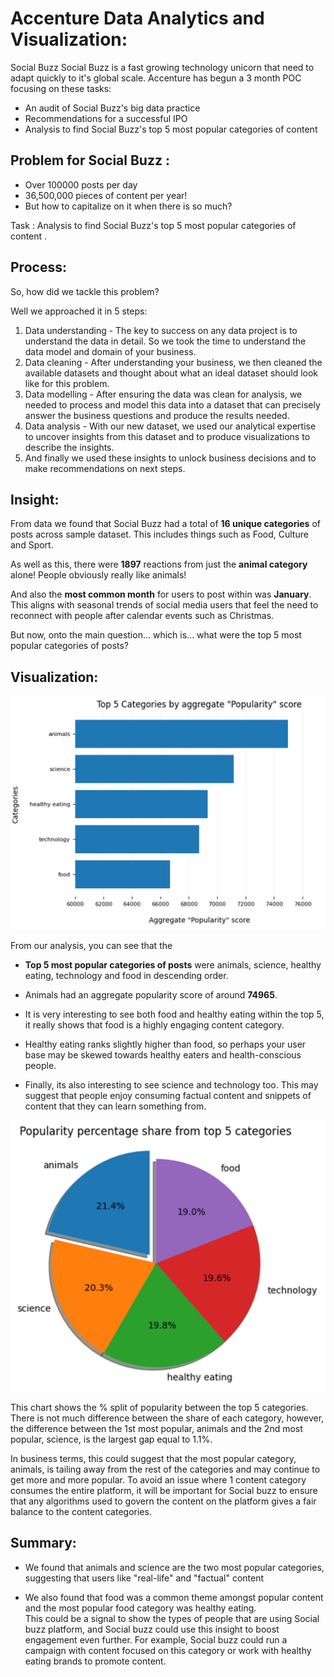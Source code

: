 Accenture Data Analytics and Visualization:
==========================================
Social Buzz Social Buzz is a fast growing technology unicorn that need to adapt quickly to it's global scale. Accenture has begun a 3 month POC focusing on these tasks:
- An audit of Social Buzz's big data practice
- Recommendations for a successful IPO
- Analysis to find Social Buzz's top 5 most popular categories of content 

Problem for Social Buzz : 
-------------
- Over 100000 posts per day
- 36,500,000 pieces of content per year!
- But how to capitalize on it when there is so much?


Task : Analysis to find Social Buzz's top 5 most popular categories of content .

Process:
----------
So, how did we tackle this problem? 

Well we approached it in 5 steps:

1. Data understanding - The key to success on any data project is to understand the data in detail. So we took the time to understand the data model and domain of your business.
2. Data cleaning - After understanding your business, we then cleaned the available datasets and thought about what an ideal dataset should look like for this problem.
3. Data modelling - After ensuring the data was clean for analysis, we needed to process and model this data into a dataset that can precisely answer the business questions and produce the results needed.
4. Data analysis - With our new dataset, we used our analytical expertise to uncover insights from this dataset and to produce visualizations to describe the insights.
5. And finally we used these insights to unlock business decisions and to make recommendations on next steps.

Insight:
------------
From data we found that Social Buzz had a total of **16 unique categories** of posts across  sample dataset. This includes things such as Food, Culture and Sport.

As well as this, there were **1897** reactions from just the **animal category** alone! People obviously really like animals!

And also the **most common month** for users to post within was **January**. This aligns with seasonal trends of social media users that feel the need to reconnect with people after calendar events such as Christmas.

But now, onto the main question... which is... what were the top 5 most popular categories of posts?

Visualization:
-------------
![alt text](image.png)

From our analysis, you can see that the 
- **Top 5 most popular categories of posts** were animals, science, healthy eating, technology and food in descending order.

- Animals had an aggregate popularity score of around **74965**. 
- It is very interesting to see both food and healthy eating within the top 5, it really shows that food is a highly engaging content category. 
- Healthy eating ranks slightly higher than food, so perhaps your user base may be skewed towards healthy eaters and health-conscious people.  

- Finally, its also interesting to see science and technology too. This may suggest that people enjoy consuming factual content and snippets of content that they can learn something from.

![alt text](image-1.png)

This chart shows  the % split of popularity between the top 5 categories. There is not much difference between the share of each category, however, the difference between the 1st most popular, animals and the 2nd most popular, science, is the largest gap equal to 1.1%.

In business terms, this could suggest that the most popular category, animals, is tailing away from the rest of the categories and may continue to get more and more popular. To avoid an issue where 1 content category consumes the entire platform, it will be important for  Social buzz to ensure that any algorithms used to govern the content on the platform gives a fair balance to the content categories.

Summary:
------------------------
- We found that animals and science are the two most popular categories, suggesting that users like "real-life" and "factual" content

- We also found that food was a common theme amongst popular content and the most popular food category was healthy eating. \
This could be a signal to show the types of people that are using Social buzz  platform, and  Social buzz could use this insight to boost engagement even further. For example,  Social buzz could run a campaign with content focused on this category or work with healthy eating brands to promote content.








